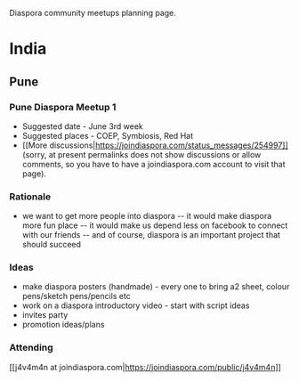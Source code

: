 Diaspora community meetups planning page.

# India

## Pune

### Pune Diaspora Meetup 1 

- Suggested date - June 3rd week
- Suggested places - COEP, Symbiosis, Red Hat
- [[More discussions|https://joindiaspora.com/status_messages/254997]] (sorry, at present permalinks does not show discussions or allow comments, so you have to have a joindiaspora.com account to visit that page). 

### Rationale

- we want to get more people into diaspora
-- it would make diaspora more fun place
-- it would make us depend less on facebook to connect with our friends
-- and of course, diaspora is an important project that should succeed

### Ideas 

- make diaspora posters (handmade) - every one to bring a2 sheet, colour pens/sketch pens/pencils etc
- work on a diaspora introductory video - start with script ideas
- invites party
- promotion ideas/plans

### Attending
[[j4v4m4n at joindiaspora.com|https://joindiaspora.com/public/j4v4m4n]]